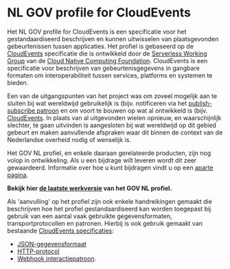 # NL GOV profile for CloudEvents

Het NL GOV profile for CloudEvents is een specificatie voor het gestandaardiseerd
beschrijven en kunnen uitwisselen van plaatsgevonden gebeurtenissen tussen applicaties.
Het profiel is gebaseerd op de [CloudEvents](https://cloudevents.io/) specificatie die is ontwikkeld door de [Serverless Working Group](https://github.com/cncf/wg-serverless) van de
[Cloud Native Computing Foundation](https://www.cncf.io/). CloudEvents is een
specificatie voor beschrijven van gebeurtenisgegevens in gangbare formaten
om interoperabiliteit tussen services, platforms en systemen te bieden.

Een van de uitgangspunten van het project was om zoveel mogelijk aan te sluiten bij wat wereldwijd gebruikelijk is (bijv. notificeren via het [publish-subscribe patroon](https://en.wikipedia.org/wiki/Publish%E2%80%93subscribe_pattern) en om voort te bouwen op wat al ontwikkeld is (bijv. [CloudEvents](https://cloudevents.io/). In plaats van al uitgevonden wielen opnieuw, en waarschijnlijk slechter, te gaan uitvinden is aangesloten bij wat
wereldwijd op dit gebied gebeurt en maken aanvullende afspraken waar dit binnen de context van de Nederlandse overheid nodig of wenselijk is.

Het GOV NL profiel, en enkele daaraan gerelateerde producten, zijn nog volop in ontwikkeling. Als u een bijdrage wilt leveren wordt dit zeer gewaardeerd. Informatie over hoe u kunt bijdragen vindt u op een [aparte pagina](../../CONTRIBUTING.md).

**Bekijk hier [de laatste werkversie](https://vng-realisatie.github.io/notificatieservices/GOV-NL-profile-for-CloudEvents/) van het GOV NL profiel.**


Als 'aanvulling' op het profiel zijn ook enkele handreikingen gemaakt die beschrijven hoe het profiel gestandaardiseerd kan worden toegepast
bij gebruik van een aantal vaak gebruikte gegevensformaten, transportprotocollen en patronen. Hierbij is ook gebruik gemaakt van bestaande 
[CloudEvents specificaties](https://github.com/cloudevents/spec#cloudevents-documents):

- [JSON-gegevensformaat](https://github.com/VNG-Realisatie/NL-GOV-profile-for-CloudEvents/blob/main/NL-GOV-Guideline-for-CloudEvents-JSON.md)
- [HTTP-protocol](https://github.com/VNG-Realisatie/NL-GOV-profile-for-CloudEvents/blob/main/NL-GOV-Guideline-for-CloudEvents-HTTP.md)
- [Webhook interactiepatroon](https://github.com/VNG-Realisatie/NL-GOV-profile-for-CloudEvents/blob/main/NL-GOV-Guideline-for-CloudEvents-Webhook.md).

